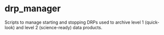 # drp_manager

Scripts to manage starting and stopping DRPs used to archive level 1 (quick-look) and level 2 (science-ready) data products.
